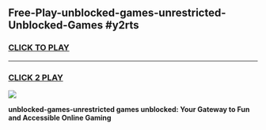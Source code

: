 
## Free-Play-unblocked-games-unrestricted-Unblocked-Games #y2rts
<h3>
<a href="https://news.freeplayer.one?title=unblocked-games-unrestricted&ref=8M">CLICK TO PLAY</a></h3>
<hr>

<h3>
<a href="https://news.freeplayer.one?title=unblocked-games-unrestricted&ref=8M">CLICK 2 PLAY</a>
  
</h3>

<a href="https://news.freeplayer.one?title=unblocked-games-unrestricted&ref=8M"><img src="https://clearcache.store/games.png"></a>


**unblocked-games-unrestricted games unblocked: Your Gateway to Fun and Accessible Online Gaming**
